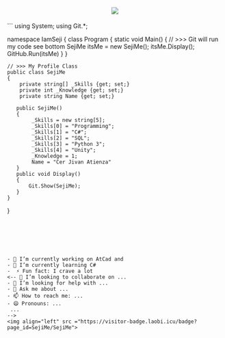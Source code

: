 <h1 align="center">
    <a href= "https://git.io/typing-svg">
        <img src =https://readme-typing-svg.herokuapp.com?font=roboto&color=130EF7&size=24&center=true&vCenter=true&width=700&height=70&lines=Welcome+to+my+Git+%F0%9F%98%81;Where+in+GitHub+I+Trust+my+safe;I+am+SejiMe+%F0%9F%90%B1%E2%80%8D%F0%9F%92%BB)>
    </a>
</h1>
```
using System;
using Git.*;


namespace IamSeji
{
    class Program
    {
       static void Main()
       {
           // >>> Git will run my code see bottom
            SejiMe itsMe = new SejiMe();
            itsMe.Display();
            GitHub.Run(itsMe)
       }
    }
    
    // >>> My Profile Class
    public class SejiMe
    {
        private string[] _Skills {get; set;}
        private int _Knowledge {get; set;}
        private string Name {get; set;}

       public SejiMe()
       {
            _Skills = new string[5];
            _Skills[0] = "Programming";
            _Skills[1] = "C#";
            _Skills[2] = "SQL";
            _Skills[3] = "Python 3";
            _Skills[4] = "Unity";
            _Knowledge = 1;
            Name = "Cer Jivan Atienza"
       }
       public void Display()
       {
           Git.Show(SejiMe);
       }
    }
}
   

```






- 🔭 I’m currently working on AtCad and 
- 🌱 I’m currently learning C#
-  ⚡ Fun fact: I crave a lot
<-- 👯 I’m looking to collaborate on ...
- 🤔 I’m looking for help with ...
- 💬 Ask me about ...
- 📫 How to reach me: ...
- 😄 Pronouns: ...
 ...
-->
<img align="left" src ="https://visitor-badge.laobi.icu/badge?page_id=SejiMe/SejiMe">
